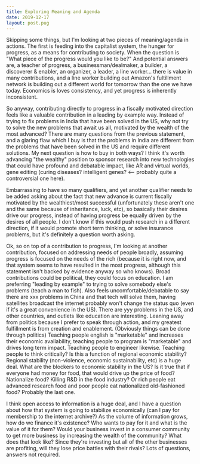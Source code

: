```yaml
---
title: Exploring Meaning and Agenda
date: 2019-12-17
layout: post.pug
---
```


Skipping some things, but I'm looking at two pieces of meaning/agenda in actions. The first is feeding into the capitalist system, the hunger for progress, as a means for contributing to society. When the question is "What piece of the progress would you like to be?" And potential answers are, a teacher of progress, a businessman/dealmaker, a builder, a discoverer & enabler, an organizer, a leader, a line worker... there is value in many contributions, and a line worker building out Amazon's fultillment network is building out a different world for tomorrow than the one we have today. Economics is loves consistency, and yet progress is inherently inconsistent. 

So anyway, contributing directly to progress in a fiscally motivated direction feels like a valuable contribution in a leading by example way. Instead of trying to fix problems in India that have been solved in the US, why not try to solve the new problems that await us all, motivated by the wealth of the most advanced? There are many questions from the previous statement, and a glaring flaw which I buy is that the problems in India are different from the problems that have been solved in the US and require different solutions. My next question is how to buy in both ways? I think it's worth advancing "the wealthy" position to sponsor research into new technologies that could have profound and debatable impact, like AR and virtual worlds, gene editing (curing diseases? intelligent genes? <-- probably quite a controversial one here). 

Embarrassing to have so many qualifiers, and yet another qualifier needs to be added asking about the fact that new advance is current fiscally motivated by the wealthiest/most successful (unfortunately these aren't one and the same because of inheritance, luck, etc), so basically their desires drive our progress, instead of having progress be equally driven by the desires of all people. I don't know if this would push research in a different direction, if it would promote short term thinking, or solve insurance problems, but it's definitely a question worth asking.

Ok, so on top of a contribution to progress, I'm looking at another contribution, focused on addressing needs of people broadly, assuming progress is focused on the needs of the rich (because it is right now, and that system seems to have resulted in the most progress, although this statement isn't backed by evidence anyway so who knows). Broad contributions could be political, they could focus on education. I am preferring "leading by example" to trying to solve somebody else's problems (teach a man to fish). Also feels uncomfortable/debatable to say there are xxx problems in China and that tech will solve them, having satellites broadcast the internet probably won't change the status quo (even if it's a great convenience in the US). There are yyy problems in the US, and other countries, and outlets like education are interesting. Leaning away from politics because I prefer to speak through action, and my greatest fulfillment is from creation and enablement. (Obviously things can be done through politics) Teaching people english is "marketable" and increases their economic availability, teaching people to program is "marketable" and drives long term impact. Teaching people to engineer likewise. Teaching people to think critically? Is this a function of regional economic stability? Regional stability (non-violence, economic sustainability, etc) is a huge deal. What are the blockers to economic stability in the US? Is it true that if everyone had money for food, that would drive up the price of food? Nationalize food? Killing R&D in the food industry? Or rich people eat advanced research food and poor people eat nationalized old-fashioned food? Probably the last one.

I think open access to information is a huge deal, and I have a question about how that system is going to stabilize economically (can I pay for membership to the internet archive?) As the volume of information grows, how do we finance it's existence? Who wants to pay for it and what is the value of it for them? Would your business invest in a consumer community to get more business by increasing the wealth of the community? What does that look like? Since they're investing but all of the other businesses are profiting, will they lose price battles with their rivals? Lots of questions, answers not required.